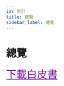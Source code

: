 ```yaml
---
id: 索引
title: 總覽
sidebar_label: 總覽
---
```


# 總覽

<a href="https://raw.githubusercontent.com/DataHighway-com/whitepaper/master/v1/whitepaper.pdf" class="download-whitepaper" style="font-size:2em; color: #7719AA !important">下載白皮書</a>

